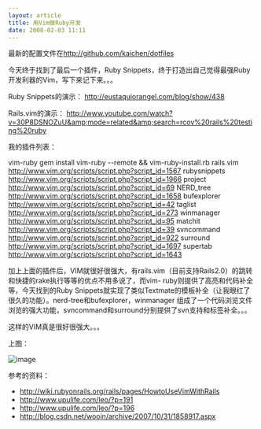 ```yaml
--- 
layout: article
title: 用Vim做Ruby开发
date: 2008-02-03 11:11
---
```


最新的配置文件在<http://github.com/kaichen/dotfiles>

今天终于找到了最后一个插件，Ruby Snippets，终于打造出自己觉得最强Ruby开发利器的Vim，写下来记下来。。。

Ruby Snippets的演示：
<http://eustaquiorangel.com/blog/show/438>

Rails.vim的演示：
<http://www.youtube.com/watch?v=30P8DSNOZuU&amp;mode=related&amp;search=rcov%20rails%20testing%20ruby>

我的插件列表：

vim-ruby gem install vim-ruby --remote &amp;&amp; vim-ruby-install.rb
rails.vim
<http://www.vim.org/scripts/script.php?script_id=1567>
rubysnippets
<http://www.vim.org/scripts/script.php?script_id=1966>
project
<http://www.vim.org/scripts/script.php?script_id=69>
NERD_tree
<http://www.vim.org/scripts/script.php?script_id=1658>
bufexplorer
<http://www.vim.org/scripts/script.php?script_id=42>
taglist
<http://www.vim.org/scripts/script.php?script_id=273>
winmanager
<http://www.vim.org/scripts/script.php?script_id=95>
matchit
<http://www.vim.org/scripts/script.php?script_id=39>
svncommand
<http://www.vim.org/scripts/script.php?script_id=922>
surround
<http://www.vim.org/scripts/script.php?script_id=1697>
supertab
<http://www.vim.org/scripts/script.php?script_id=1643>

加上上面的插件后，VIM就很好很强大，有rails.vim（目前支持Rails2.0）的跳转和快捷的rake执行等等的优点不用多说了，而vim- ruby则提供了高亮和代码补全等，今天找到的Ruby Snippets就实现了类似Textmate的模板补全（让我眼红了很久的功能）。nerd-tree和bufexplorer，winmanager 组成了一个代码浏览文件浏览的强大功能，svncommand和surround分别提供了svn支持和标签补全。。。

这样的VIM真是很好很强大。。。

上图：

![image](http://ruby-lang.org.cn/forums/attachments/month_0802/20080203_215faadbbaa0aa3e0d92RmplWRMwwMsQ.png)

参考的资料：
- <http://wiki.rubyonrails.org/rails/pages/HowtoUseVimWithRails>
- <http://www.upulife.com/leo/?p=191>
- <http://www.upulife.com/leo/?p=196>
- <http://blog.csdn.net/wooin/archive/2007/10/31/1858917.aspx>
